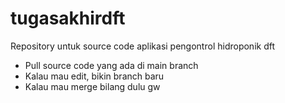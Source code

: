 # tugasakhirdft
Repository untuk source code aplikasi pengontrol hidroponik dft


- Pull source code yang ada di main branch
- Kalau mau edit, bikin branch baru
- Kalau mau merge bilang dulu gw
